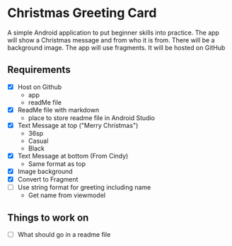 # Christmas Greeting Card

A simple Android application to put beginner skills into practice.  The app will show a Christmas message and from who it is from.  There will be a background image.  The app will use fragments.    It will be hosted on GitHub

## Requirements

- [x] Host on Github 
  * app 
  * readMe file 
- [x] ReadMe file with markdown
  * place to store readme file in Android Studio
- [x] Text Message at top ("Merry Christmas")
  * 36sp
  * Casual
  * Black
- [x] Text Message at bottom (From Cindy)
  * Same format as top
- [x] Image background
- [x] Convert to Fragment
- [ ] Use string format for greeting including name
  * Get name from viewmodel

## Things to work on

- [ ] What should go in a readme file
